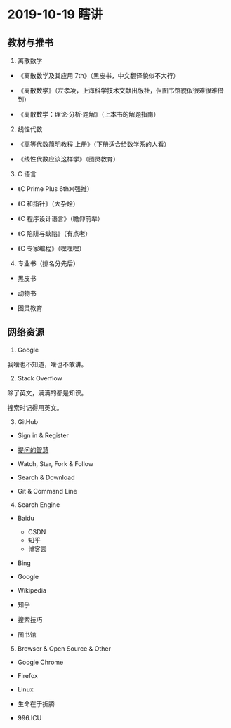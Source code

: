 # 2019-10-19 瞎讲

## 教材与推书

1. 离散数学

* 《离散数学及其应用 7th》（黑皮书，中文翻译貌似不大行）

* 《离散数学》（左孝凌，上海科学技术文献出版社，但图书馆貌似很难很难借到）

* 《离散数学：理论·分析·题解》（上本书的解题指南）

2. 线性代数

* 《高等代数简明教程 上册》（下册适合给数学系的人看）

* 《线性代数应该这样学》（图灵教育）

3. C 语言

* 《C Prime Plus 6th》（强推）

* 《C 和指针》（大杂烩）

* 《C 程序设计语言》（瞻仰前辈）

* 《C 陷阱与缺陷》（有点老）

* 《C 专家编程》（嘿嘿嘿）

4. 专业书（排名分先后）

* 黑皮书

* 动物书

* 图灵教育

## 网络资源

1. Google

我啥也不知道，啥也不敢讲。

2. Stack Overflow

除了英文，满满的都是知识。

搜索时记得用英文。

3. GitHub

* Sign in & Register

* [提问的智慧](https://github.com/ryanhanwu/How-To-Ask-Questions-The-Smart-Way)

* Watch, Star, Fork & Follow

* Search & Download

* Git & Command Line

4. Search Engine

* Baidu
	* CSDN
	* 知乎
	* 博客园

* Bing

* Google

* Wikipedia

* 知乎

* 搜索技巧

* 图书馆

5. Browser & Open Source & Other

* Google Chrome

* Firefox

* Linux

* 生命在于折腾

* 996.ICU